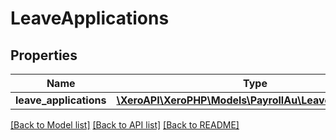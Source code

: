 # LeaveApplications

## Properties
Name | Type | Description | Notes
------------ | ------------- | ------------- | -------------
**leave_applications** | [**\XeroAPI\XeroPHP\Models\PayrollAu\LeaveApplication[]**](LeaveApplication.md) |  | [optional] 

[[Back to Model list]](../README.md#documentation-for-models) [[Back to API list]](../README.md#documentation-for-api-endpoints) [[Back to README]](../README.md)


